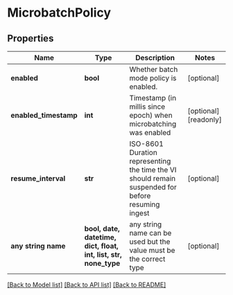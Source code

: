# MicrobatchPolicy


## Properties
Name | Type | Description | Notes
------------ | ------------- | ------------- | -------------
**enabled** | **bool** | Whether batch mode policy is enabled. | [optional] 
**enabled_timestamp** | **int** | Timestamp (in millis since epoch) when microbatching was enabled | [optional] [readonly] 
**resume_interval** | **str** | ISO-8601 Duration representing the time the VI should remain suspended for before resuming ingest | [optional] 
**any string name** | **bool, date, datetime, dict, float, int, list, str, none_type** | any string name can be used but the value must be the correct type | [optional]

[[Back to Model list]](../README.md#documentation-for-models) [[Back to API list]](../README.md#documentation-for-api-endpoints) [[Back to README]](../README.md)


